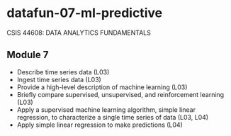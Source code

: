 # datafun-07-ml-predictive
CSIS 44608: DATA ANALYTICS FUNDAMENTALS
## Module 7


- Describe time series data (L03)
- Ingest time series data (L03)
- Provide a high-level description of machine learning (L03)
- Briefly compare supervised, unsupervised, and reinforcement learning (L03)
- Apply a supervised machine learning algorithm, simple linear regression, to characterize a single time series of data (L03, L04)
- Apply simple linear regression to make predictions (L04)
